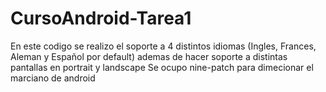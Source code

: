 # CursoAndroid-Tarea1
En este codigo se realizo el soporte a 4 distintos idiomas (Ingles, Frances, Aleman y Español por default) ademas de hacer soporte a distintas pantallas en portrait y landscape
Se ocupo nine-patch para dimecionar el marciano de android
